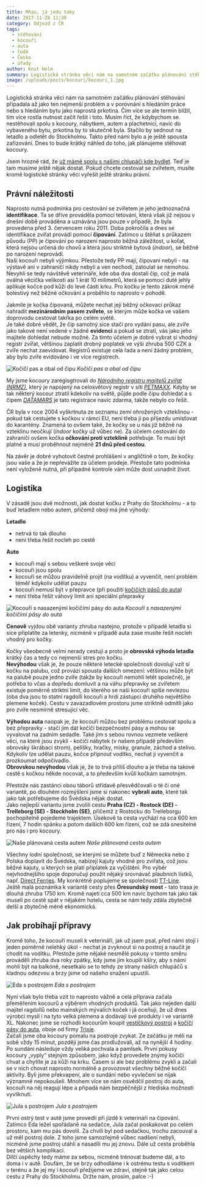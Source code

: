 ```yaml
---
title: Mňau, já jedu taky
date: 2017-11-28 11:38
category: Odjezd z ČR
tags:
  - stěhování
  - kocouři
  - auta
  - lodě
  - Česko
  - úřady
author: Knut Holm
summary: Logistická stránka věci nám na samotném začátku plánování stěhování připadala až jako ten nejmenší problém a v porovnání s hledáním práce nebo s hledáním bytu jako naprostá prkotina. Čím více se ale termín blížil, tím více rostla nutnost začít řešit i toto. Musím říct, že kdybychom se nestěhovali spolu s kocoury, nábytkem, autem a plachetnicí, navíc do vybaveného bytu, prkotina by to skutečně byla. Stačilo by sednout na letadlo a odletět do Stockholmu. Takto před námi bylo a je ještě spousta zařizování. Dnes to bude krátký náhled do toho, jak plánujeme stěhovat kocoury.
image: /uploads/posts/kocouri/kocouri_1.jpg
---
```


Logistická stránka věci nám na samotném začátku plánování stěhování připadala až jako ten nejmenší problém a v porovnání s hledáním práce nebo s hledáním bytu jako naprostá prkotina. Čím více se ale termín blížil, tím více rostla nutnost začít řešit i toto. Musím říct, že kdybychom se nestěhovali spolu s kocoury, nábytkem, autem a plachetnicí, navíc do vybaveného bytu, prkotina by to skutečně byla. Stačilo by sednout na letadlo a odletět do Stockholmu. Takto před námi bylo a je ještě spousta zařizování. Dnes to bude krátký náhled do toho, jak plánujeme stěhovat kocoury.

Jsem hrozně rád, že [už mámě spolu s našimi chlupáči kde bydlet](/blog/pohadka-o-nove-adrese). Teď je tam musíme ještě nějak dostat. Pokud chcete cestovat se zvířetem, musíte kromě logistické stránky věci vyřešit ještě stránku právní.

## Právní náležitosti

Naprosto nutná podmínka pro cestování se zvířetem je jeho jednoznačná __identifikace__. Ta se dříve prováděla pomocí tetování, která však již nejsou v dnešní době prováděna a uznávána jsou pouze v případě, že byla provedena před 3. červencem roku 2011.  Doba pokročila a dnes se identifikace zvířat provádí pomocí __čipování__. Zatímco u štěňat s průkazem původu (PP) je čipování po narození naprosto běžná záležitost, u koťat, která nejsou určená do chovů a která jsou striktně bytová (_indoor_), se běžně po narození neprovádí.  
Naši kocouři nebyli výjimkou. Přestože tedy PP mají, čipovaní nebyli - na výstavě ani v zahraničí nikdy nebyli a ven nechodí, zatoulat se nemohou. Nevyhli se tedy návštěvě veterináře, kde oba dva dostali čip, což je malá oválná věcička velikosti asi 1 krát 10 milimetrů, která se pomocí duté jehly aplikuje kočce pod kůži do levé části krku. Pro kočku je tento zákrok méně bolestivý než běžné očkování a proběhlo to naprosto v pohodě.

Jakmile je kočka čipovaná, můžete nechat její běžný očkovací průkaz nahradit __mezinárodním pasem zvířete__, se kterým může kočka ve vašem doprovodu cestovat takřka po celém světě.  
Je také dobré vědět, že čip samotný sice stačí pro vydání pasu, ale zvíře jako takové není vedené v žádné __evidenci__ a pokud se ztratí, vás jako jeho majitele dohledat nebude možné. Za tímto účelem je dobré vybrat si vhodný registr zvířat, většinou zaplatit drobný poplatek ve výši zhruba 500 CZK a zvíře nechat zaevidovat. Registrů existuje celá řada a není žádný problém, aby bylo zvíře evidováno i ve více registrech.  

![Kočičí pas a obal od čipu](/uploads/posts/kocouri/kocouri_4.jpg)
*Kočičí pas a obal od čipu*

My jsme kocoury zaregisgtrovali do [_Národního registru majitelů zvířat (NRMZ)_](http://www.narodniregistr.cz/), který je napojený na celosvětový registr v síti [_PETMAXX_](http://www.petmaxx.com/). Kdyby se tak některý kocour ztratil kdekoliv na světě, půjde podle čipu dohledat a s čipem [_DATAMARS_](https://www.datamars.com/) je tato registrace navíc zdarma, takže nebylo co řešit.

ČR byla v roce 2004 vyškrtnuta ze seznamu zemí ohrožených vzteklinou - pokud tak cestujete s kočkou v rámci EU, není třeba ji po příjezdu umisťovat do karantény. Znamená to ovšem také, že kočky se u nás již běžně na vzteklinu neočkují (_indoor_ kočky už vůbec ne). Za účelem cestování do zahraničí ovšem kočka __očkování proti vzteklině__ potřebuje. To musí být platné a musí proběhnout nejméně __21 dnů před cestou__.

Na závěr je dobré vyhotovit čestné prohlášení v angličtině o tom, že kočky jsou vaše a že je nepřevážíte za účelem prodeje. Přestože tato podmínka není vyloženě nutná, při případné kontrole vám může dost usnadnit život.

## Logistika

V zásadě jsou dvě možnosti, jak dostat kočku z Prahy do Stockholmu - a to buď letadlem nebo autem, přičemž obojí má jiné výhody:

__Letadlo__

* netrvá to tak dlouho
* není třeba řešit nocleh po cestě

__Auto__

* kocouři mají s sebou veškeré svoje věci
* kocouři jsou spolu
* kocouři se můžou pravidelně projít (na vodítku) a vyvenčit, není problém téměř kdykoliv udělat pauzu
* kocouři nemusí být v přepravce (při použití [kočičích pásů do auta](http://www.zoohit.cz/shop/kocky/doplnky_na_cesty/postroje/504474))
* není třeba řešit váhový limit ani speciální přepravky

![Kocouři s nasazenými kočičími pásy do auta](/uploads/posts/kocouri/kocouri_1.jpg)
*Kocouři s nasazenými kočičími pásy do auta*

__Cenově__ vyjdou obě varianty zhruba nastejno, protože v případě letadla si sice připlatíte za letenky, nicméně v případě auta zase musíte řešit nocleh vhodný pro kočky. 

Kočky všeobecně velmi nerady cestují a proto je __obrovská výhoda letadla__ krátký čas a tedy co nejmenší stres pro kočku.  
__Nevýhodou__ však je, že pouze některé letecké společnosti dovolují vzít si kočku na palubu, což provází spousta dalších omezení: většinou může být na palubě pouze jedno zvíře (takže by kocouři nemohli letět společně), je potřeba to včas a dopředu domluvit a na váhu přepravky se zvířetem existuje poměrně striktní limit, do kterého se naši kocouři spíše nevlezou (oba dva jsou to statní ragdollí kocouři a hrdí zástupci druhého největšího plemene koček). Cestu v zavazadlovém prostoru jsme striktně odmítli jako pro zvíře nesmírně stresující věc.

__Výhodou auta__ naopak je, že kocouři můžou bez problému cestovat spolu a bez přepravky - stačí jim dát kočičí bezpečnostní pásy a mohou se vyvalovat na zadním sedadle. Také jim s sebou rovnou vezmete veškeré věci, na které jsou zvyklí - kočičí nábytek (v našem případě především obrovský škrábací strom), pelíšky, hračky, misky, granule, záchod a stelivo. Kdykoliv lze udělat pauzu, kočce připnout vodítko, nechat ji vyvenčit a prozkoumat odpočívadlo.  
__Obrovskou nevýhodou__ však je, že to trvá příliš dlouho a je třeba na takové cestě s kočkou někde nocovat, a to především kvůli kočkám samotným. 

Přestože nás zastánci obou táborů střídavě přesvědčovali o té či oné variantě, po dlouhém rozmýšlení jsme si nakonec __vybrali auto__, které tak jako tak potřebujeme do Švédska nějak dostat.  
Jako nejlepší variantu jsme zvolili cestu __Praha (CZ) - Rostock (DE) - Trelleborg (SE) - Stockholm (SE)__, přičemž z Rostocku do Trelleborgu pochopitelně pojedeme trajektem. Úsekově ta cesta vychází na cca 600 km řízení, 7 hodin spánku a potom dalších 600 km řízení, což se zdá snesitelné pro nás i pro kocoury.  

![Naše plánovaná cesta autem](/uploads/posts/kocouri/trasa.png)
*Naše plánovaná cesta autem*

Všechny lodní společnosti, se kterými se můžete buď z Německa nebo z Polska doplavit do Švédska, nabízejí kajuty vhodné pro zvířata, což jsou běžné kajuty, u kterých se platí příplatek za vyčištění. Pro výběr nejvhodnejšího spoje doporučuji použít nějaký srovnávač plaubních lístků, např. [Direct Ferries](https://www.directferries.com/). My konkrétně poplujeme se společností [TT-Line](https://ibe.booking.ttline.com/passage/en/Step1).  
Ještě malá poznámka k variantě cesty přes __Öresundský most__ - tato trasa je dlouhá zhruba 1750 km. Kromě najetí cca 500 km navíc bychom tak jako tak museli po cestě spát v nějakém hotelu, cesta se nám tedy zdála zbytečně delší a zbytečně méně ekonomická.

## Jak probíhají přípravy

Kromě toho, že kocouři museli k veterináři, jak už jsem psal, před námi stojí i jeden poměrně nelehký úkol - nechat je zvyknout si na postroj a naučit je chodit na vodítku. Přestože jsme nějaké nesmělé pokusy v tomto směru prováděli zhruba dva roky zpátky, kdy jsme jim koupili kšíry, aby s námi mohli být na balkóně, nesetkalo se to tehdy ze strany našich chlupáčů s kladnou odezvou a brzy jsme od našeho snažení upustili.

![Eda s postrojem](/uploads/posts/kocouri/kocouri_3.jpg)
*Eda s postrojem*

Nyní však bylo třeba vzít to naprosto vážně a celá příprava začala přeměřením kocourů a výběrem vhodných produktů. Tak jako nejeden další majitel ragdollů nebo mainských mývalích koček i já oceňuji, že už dnes výrobci myslí i na tyto velká plemena a dodávají své produkty i ve variantě XL. Nakonec jsme se rozhodli kocourům koupit [vestičkový postroj](http://www.zoohit.cz/shop/kocky/doplnky_na_cesty/postroje/475528) a [kočičí pásy do auta](http://www.zoohit.cz/shop/kocky/doplnky_na_cesty/postroje/504474), oboje od firmy [Trixie](http://www.trixiecz.cz/).  
Začali jsme oba kocoury pomalu na postroje zvykat. Ze začátku je měli na sobě vždy 15 minut, později jsme čas prodlužovali, až na nynější 4 hodiny. Po sundání následuje vždy veliká pochvala a pamlsek. První pokusy kocoury „vyply“ stejným způsobem, jako když provedete znýmý kočičí chvat a chytíte je za kůži na krku. Časem si ale bez problému zvykli a začali se v nich chovat naprosto normálně a provozovat všechny běžné kočičí aktivity. Byli jsme překvapení, ale o sundání nebo vyvlečení se nijak významně nepokoušeli. Mnohem více se nám osvědčil postroj do auta, kocouři na něj reagují lépe a připadá nám bezpěčnější z hlediska možnosti vyvlíknutí.

![Jula s postrojem](/uploads/posts/kocouri/kocouri_2.jpg)
*Jula s postrojem*

První ostrý test v autě jsme provedli při jízdě k veterináři na čipování. Zatímco Eda ležel spořádaně na sedačce, Jula začal poskakovat po celém prostoru, kam mu pás dovolil. Za chvíli byl pod sedačkou, trochu zacouval a už měl postroj dole. Z toho jsme samozřejmě vůbec nadšení nebyli, nicméně jsme postroj utáhli a nasadili mu jej znovu. Dále už cesta proběhla bez větších komplikací.  
Dílčí úspěchy tedy máme za sebou, nicméně trénovat budeme dál, a to doma i v autě. Doufám, že se brzy odhodláme i k ostrému testu s vodítkem v terénu a že jej my i kocouři přežijeme ve zdraví, stejně tak jako celou cestu z Prahy do Stockholmu. Držte nám, prosím, palce :-)
